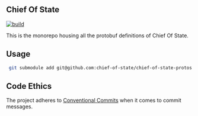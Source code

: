## Chief Of State

[![build](https://github.com/chief-of-state/chief-of-state-protos/actions/workflows/ci.yml/badge.svg)](https://github.com/chief-of-state/chief-of-state-protos/actions/workflows/ci.yml)

This is the monorepo housing all the protobuf definitions of Chief Of State.

## Usage

```bash
 git submodule add git@github.com:chief-of-state/chief-of-state-protos
```

## Code Ethics

The project adheres to [Conventional Commits](https://www.conventionalcommits.org/en/v1.0.0/) when it comes to commit messages.
